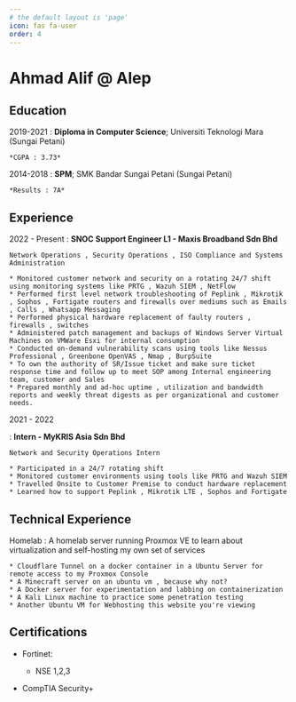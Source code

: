 ```yaml
---
# the default layout is 'page'
icon: fas fa-user
order: 4
---
```


 Ahmad Alif @ Alep
============

Education
---------

2019-2021
:   **Diploma in Computer Science**; Universiti Teknologi Mara (Sungai Petani)

    *CGPA : 3.73*

2014-2018
:   **SPM**; SMK Bandar Sungai Petani (Sungai Petani)

    *Results : 7A*

Experience
----------

2022 - Present
:   **SNOC Support Engineer L1 - Maxis Broadband Sdn Bhd**

    Network Operations , Security Operations , ISO Compliance and Systems Administration

    * Monitored customer network and security on a rotating 24/7 shift using monitoring systems like PRTG , Wazuh SIEM , NetFlow
    * Performed first level network troubleshooting of Peplink , Mikrotik , Sophos , Fortigate routers and firewalls over mediums such as Emails , Calls , Whatsapp Messaging 
    * Performed physical hardware replacement of faulty routers , firewalls , switches
    * Administered patch management and backups of Windows Server Virtual Machines on VMWare Esxi for internal consumption
    * Conducted on-demand vulnerability scans using tools like Nessus Professional , Greenbone OpenVAS , Nmap , BurpSuite 
    * To own the authority of SR/Issue ticket and make sure ticket response time and follow up to meet SOP among Internal engineering team, customer and Sales
    * Prepared monthly and ad-hoc uptime , utilization and bandwidth reports and weekly threat digests as per organizational and customer needs.


2021 - 2022

:   **Intern - MyKRIS Asia Sdn Bhd**

    Network and Security Operations Intern

    * Participated in a 24/7 rotating shift
    * Monitored customer environments using tools like PRTG and Wazuh SIEM
    * Travelled Onsite to Customer Premise to conduct hardware replacement
    * Learned how to support Peplink , Mikrotik LTE , Sophos and Fortigate

Technical Experience
--------------------

Homelab
:   A homelab server running Proxmox VE to learn about virtualization and self-hosting my own set of services

    * Cloudflare Tunnel on a docker container in a Ubuntu Server for remote access to my Proxmox Console
    * A Minecraft server on an ubuntu vm , because why not?
    * A Docker server for experimentation and labbing on containerization
    * A Kali Linux machine to practice some penetration testing
    * Another Ubuntu VM for Webhosting this website you're viewing


<!--
Open Source
:   List open source contributions here, perhaps placing emphasis on
    the project names, for example the **Linux Kernel**, where you
    implemented multithreading over a long weekend, or **node.js**
    (with [link](http://nodejs.org)) which was actually totally
    your idea...

Programming Languages
:   **first-lang:** Here, we have an itemization, where we only want
    to add descriptions to the first few items, but still want to
    mention some others together at the end. A format that works well
    here is a description list where the first few items have their
    first word emphasized, and the last item contains the final few
    emphasized terms. Notice the reasonably nice page break in the pdf
    version, which wouldn't happen if we generated the pdf via html.

:   **second-lang:** Description of your experience with second-lang,
    perhaps again including a [link] [ref], this time placing the url
    reference elsewhere in the document to reduce clutter (see source
    file). 

:   **obscure-but-impressive-lang:** We both know this one's pushing
    it.

:   Basic knowledge of **C**, **x86 assembly**, **forth**, **Common Lisp**

[ref]: https://github.com/githubuser/superlongprojectname
-->

Certifications
----------------------------------------

* Fortinet:
    * NSE 1,2,3

* CompTIA Security+

